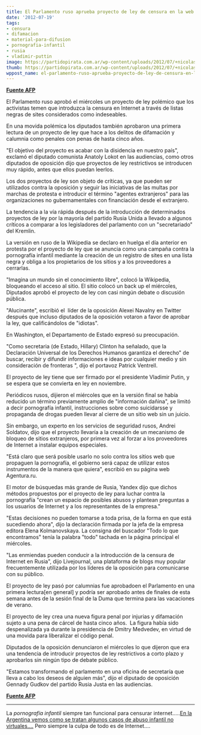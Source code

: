 ```yaml
---
title: El Parlamento ruso aprueba proyecto de ley de censura en la web.
date: '2012-07-19'
tags:
- censura
- difamacion
- material-para-difusion
- pornografia-infantil
- rusia
- vladimir-puttin
image: https://partidopirata.com.ar/wp-content/uploads/2012/07/+nicolas2b.jpg
thumb: https://partidopirata.com.ar/wp-content/uploads/2012/07/+nicolas2b-150x150.jpg
wppost_name: el-parlamento-ruso-aprueba-proyecto-de-ley-de-censura-en-la-web
---
```


<strong><a href="http://news.yahoo.com/russian-parliament-vote-censorship-bill-102234560.html" target="_blank">Fuente AFP</a></strong>

El Parlamento ruso aprobó el miércoles un proyecto de ley polémico que los activistas temen que introduzca la censura en Internet a través de listas negras de sites considerados como indeseables.

En una movida polémica los diputados también aprobaron una primera lectura de un proyecto de ley que hace a los delitos de difamación y calumnia como penales con penas de hasta cinco años.

"El objetivo del proyecto es acabar con la disidencia en nuestro país", exclamó el diputado comunista Anatoly Lokot en las audiencias, como otros diputados de oposición dijo que proyectos de ley restrictivos se introducen muy rápido, antes que ellos puedan leerlos.

Los dos proyectos de ley son objeto de críticas, ya que pueden ser utilizados contra la oposición y seguir las iniciativas de las multas por marchas de protesta e introducir el término "agentes extranjeros" para las organizaciones no gubernamentales con financiación desde el extranjero.

La tendencia a la vía rápida después de la introducción de determinados proyectos de ley por la mayoría del partido Rusia Unida a llevado a algunos críticos a comparar a los legisladores del parlamento con un "secretariado" del Kremlin.

La versión en ruso de la Wikipedia se declaro en huelga el día anterior en protesta por el proyecto de ley que se anuncia como una campaña contra la pornografía infantil mediante la creación de un registro de sites en una lista negra y obliga a los propietarios de los sitios y a los proveedores a cerrarlas.

"Imagina un mundo sin el conocimiento libre", colocó la Wikipedia, bloqueando el acceso al sitio. El sitio colocó un back up el miércoles, Diputados aprobó el proyecto de ley con casi ningún debate o discusión pública.

"Alucinante", escribió el  líder de la oposición Alexei Navalny en Twitter después que incluso diputados de la oposición votaron a favor de aprobar la ley, que calificándolos de "idiotas".

En Washington, el Departamento de Estado expresó su preocupación.

"Como secretaria (de Estado, Hillary) Clinton ha señalado, que la Declaración Universal de los Derechos Humanos garantiza el derecho" de buscar, recibir y difundir informaciones e ideas por cualquier medio y sin consideración de fronteras ", dijo el portavoz Patrick Ventrell.

El proyecto de ley tiene que ser firmado por el presidente Vladimir Putin, y se espera que se convierta en ley en noviembre.

Periódicos rusos, dijieron el miércoles que en la versión final se había reducido un término previamente amplio de "información dañina", se limitó a decir pornografía infantil, instrucciones sobre como suicidarsse y propaganda de drogas pueden llevar al cierre de un sitio web sin un juicio.

Sin embargo, un experto en los servicios de seguridad rusos, Andrei Soldatov, dijo que el proyecto llevaría a la creación de un mecanismo de bloqueo de sitios extranjeros, por primera vez al forzar a los proveedores de Internet a instalar equipos especiales.

"Está claro que será posible usarlo no solo contra los sitios web que propaguen la pornografía, el gobierno será capaz de utilizar estos instrumentos de la manera que quiera", escribió en su página web Agentura.ru.

El motor de búsquedas más grande de Rusia, Yandex dijo que dichos métodos propuestos por el proyecto de ley para luchar contra la pornografía "crean un espacio de posibles abusos y plantean preguntas a los usuarios de Internet y a los representantes de la empresa."

"Estas decisiones no pueden tomarse a toda prisa, de la forma en que está sucediendo ahora", dijo la declaración firmada por la jefa de la empresa editora Elena Kolmanovskaya. La consigna del buscador "Todo lo que encontramos" tenía la palabra "todo" tachada en la página principal el miércoles.

"Las enmiendas pueden conducir a la introducción de la censura de Internet en Rusia", dijo Livejournal, una plataforma de blogs muy popular frecuentemente utilizada por los líderes de la oposición para comunicarse con su público.

El proyecto de ley pasó por calumnias fue aprobadoen el Parlamento en una primera lectura[en general] y podría ser aprobado antes de finales de esta semana antes de la sesión final de la Duma que termina para las vacaciones de verano.

El proyecto de ley crea una nueva figura penal por injurias y difamación sujeto a una pena de cárcel de hasta cinco años.  La figura había sido despenalizada ya durante la presidencia de Dmitry Medvedev, en virtud de una movida para liberalizar el código penal.

Diputados de la oposición denunciaron el miércoles lo que dijeron que era una tendencia de introducir proyectos de ley restrictivos a corto plazo y aprobarlos sin ningún tipo de debate público.

"Estamos transformando el parlamento en una oficina de secretaría que lleva a cabo los deseos de alguien más", dijo el diputado de oposición Gennady Gudkov del partido Rusia Justa en las audiencias.

<strong><a href="http://news.yahoo.com/russian-parliament-vote-censorship-bill-102234560.html" target="_blank">Fuente AFP</a></strong><hr>
La <i>pornografía infantil</i> siempre tan funcional para censurar internet.....<a href="https://partidopirata.com.ar/5254/con-el-tema-de-abusos-de-menores-siempre-es-todo-culpa-de-internet">En la Argentina vemos como se tratan algunos casos de abuso infantil no virtuales....</a> Pero siempre la culpa de todo es de Internet....
